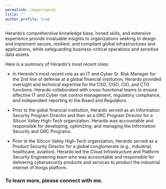 ```yaml
---
permalink: /experience/
title: ""
author_profile: true
--- 
```


Herardo’s comprehensive knowledge base, honed skills, and extensive experience provide invaluable insights to organizations seeking to design and implement secure, resilient, and compliant global infrastructures and applications, while safeguarding business-critical operations and sensitive data assets.

Here is a summary of Herardo's most recent roles:

* In Herardo's most recent role as an IT and Cyber Sr. Risk Manager for the 2nd line of defense at a global financial institution, Herardo provided oversight and technical expertise for the CSO, CISO, CIO, and CTO functions. Herardo collaborated with cross-functional teams to ensure effective IT and Cyber risk control management, regulatory compliance, and independent reporting to the Board and Regulators.  

* Prior to the gobal financial institution, Herardo served as an Information Security Program Director and then as a GRC Program Director for a Silicon Valley High-Tech organization. Herardo was accountable and responsible for developing, optimizing, and managing the Information Security and GRC Programs. 

* Prior to the Silicon Valley High-Tech organization, Herardo served as a Product Security Director for a global conglomerate (e.g., industrial, healthcare, aviation). Herardo led the Cloud Infrastructure and Platform Security Engineering team who was accountable and responsible for delivering cybersecurity products and services to product the industrial internet of things platform. 

### To learn more, please connect with me. 
